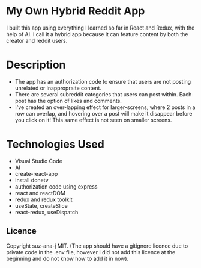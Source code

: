 # My Own Hybrid Reddit App
I built this app using everything I learned so far in React and Redux, with the help of AI. I call it a hybrid app because it can feature content by both the creator and reddit users. 
# Description
* The app has an authorization code to ensure that users are not posting unrelated or inappropraite content. 
* There are several subreddit categories that users can post within. Each post has the option of likes and comments.
* I've created an over-lapping effect for larger-screens, where 2 posts in a row can overlap, and hovering over a post will make it disappear before you click on it! This same effect is not seen on smaller screens.
# Technologies Used
* Visual Studio Code
* AI 
* create-react-app
* install donetv
* authorization code using express
* react and reactDOM
* redux and redux toolkit
* useState, createSlice
* react-redux, useDispatch
## Licence
Copyright suz-ana-j MIT.  (The app should have a gitignore licence due to private code in the .env file, however I did not add this licence at the beginning and do not know how to add it in now).

